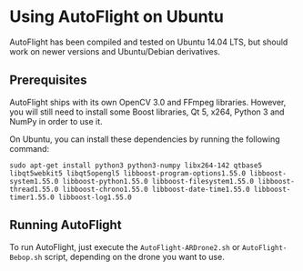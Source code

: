 # Using AutoFlight on Ubuntu

AutoFlight has been compiled and tested on Ubuntu 14.04 LTS, but should work on newer versions and Ubuntu/Debian derivatives.

## Prerequisites

AutoFlight ships with its own OpenCV 3.0 and FFmpeg libraries. However, you will still need to install some Boost libraries, Qt 5, x264, Python 3 and NumPy in order to use it.

On Ubuntu, you can install these dependencies by running the following command:

```
sudo apt-get install python3 python3-numpy libx264-142 qtbase5 libqt5webkit5 libqt5opengl5 libboost-program-options1.55.0 libboost-system1.55.0 libboost-python1.55.0 libboost-filesystem1.55.0 libboost-thread1.55.0 libboost-chrono1.55.0 libboost-date-time1.55.0 libboost-timer1.55.0 libboost-log1.55.0
```

## Running AutoFlight

To run AutoFlight, just execute the ``AutoFlight-ARDrone2.sh`` or ``AutoFlight-Bebop.sh`` script, depending on the drone you want to use.
